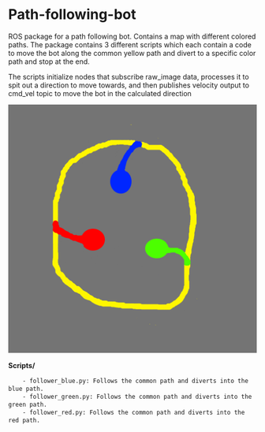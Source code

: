 # Path-following-bot

ROS package for a path following bot. Contains a map with different colored paths. The package contains 3 different scripts which each contain a code to move the bot along the common yellow path and divert to a specific color path and stop at the end.

The scripts initialize nodes that subscribe raw_image data, processes it to spit out a direction to move towards, and then publishes velocity output to cmd_vel topic to move the bot in the calculated direction

![Course](Course.png)

**Scripts/**

        - follower_blue.py: Follows the common path and diverts into the blue path.
        - follower_green.py: Follows the common path and diverts into the green path.
        - follower_red.py: Follows the common path and diverts into the red path.
